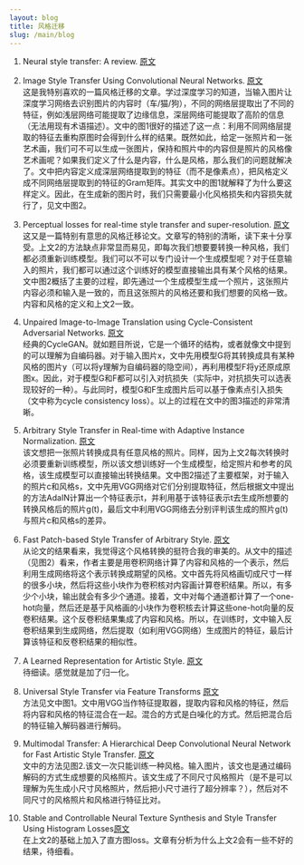 ```yaml
---
layout: blog
title: 风格迁移
slug: /main/blog
---
```


1. Neural style transfer: A review. [原文](https://arxiv.org/pdf/1705.04058.pdf%20http://arxiv.org/abs/1705.04058.pdf)  

2. Image Style Transfer Using Convolutional Neural Networks. [原文](https://www.cv-foundation.org/openaccess/content_cvpr_2016/papers/Gatys_Image_Style_Transfer_CVPR_2016_paper.pdf)  
这是我特别喜欢的一篇风格迁移的文章。学过深度学习的知道，当输入图片让深度学习网络去识别图片的内容时（车/猫/狗），不同的网络层提取出了不同的特征，例如浅层网络可能提取了边缘信息，深层网络可能提取了高阶的信息（无法用现有术语描述）。文中的图1很好的描述了这一点：利用不同网络层提取的特征去重构原图时会得到什么样的结果。既然如此，给定一张照片和一张艺术画，我们可不可以生成一张图片，保持和照片中的内容但是照片的风格像艺术画呢？如果我们定义了什么是内容，什么是风格，那么我们的问题就解决了。文中把内容定义成深层网络提取到的特征（而不是像素点），把风格定义成不同网络层提取到的特征的Gram矩阵。其实文中的图1就解释了为什么要这样定义。因此，在生成新的图片时，我们只需要最小化风格损失和内容损失就行了，见文中图2。  

3. Perceptual losses for real-time style transfer and super-resolution. [原文](https://cs.stanford.edu/people/jcjohns/papers/eccv16/JohnsonECCV16.pdf)  
这又是一篇特别有意思的风格迁移论文。文章写的特别的清晰，读下来十分享受。上文2的方法缺点非常显而易见，即每次我们想要要转换一种风格，我们都必须重新训练模型。我们可以不可以专门设计一个生成模型呢？对于任意输入的照片，我们都可以通过这个训练好的模型直接输出具有某个风格的结果。文中图2概括了主要的过程，即先通过一个生成模型生成一个照片，这张照片内容必须和输入是一致的，而且这张照片的风格还要和我们想要的风格一致。内容和风格的定义和上文2一致。  

4. Unpaired Image-to-Image Translation
using Cycle-Consistent Adversarial Networks. [原文](https://openaccess.thecvf.com/content_ICCV_2017/papers/Zhu_Unpaired_Image-To-Image_Translation_ICCV_2017_paper.pdf)  
经典的CycleGAN。就如题目所说，它是一个循环的结构，或者就像文中提到的可以理解为自编码器。对于输入图片x，文中先用模型G将其转换成具有某种风格的图片y（可以将y理解为自编码器的隐空间），再利用模型F将y还原成原图x。因此，对于模型G和F都可以引入对抗损失（实际中，对抗损失可以选表现较好的一种）。与此同时，模型G和F生成图片后可以基于像素点引入损失（文中称为cycle consistency loss）。以上的过程在文中的图3描述的非常清晰。  

5. Arbitrary Style Transfer in Real-time with Adaptive Instance Normalization. [原文](https://openaccess.thecvf.com/content_ICCV_2017/papers/Huang_Arbitrary_Style_Transfer_ICCV_2017_paper.pdf)  
该文想把一张照片转换成具有任意风格的照片。同样，因为上文2每次转换时必须要重新训练模型，所以该文想训练好一个生成模型，给定照片和参考的风格，该生成模型可以直接输出转换结果。文中图2描述了主要框架，对于输入的照片c和风格s，文中先用VGG网络对它们分别提取特征，然后根据文中提出的方法AdaIN计算出一个特征表示t，并利用基于该特征表示t去生成所想要的转换风格后的照片g(t)，最后文中利用VGG网络去分别评判该生成的照片g(t)与照片c和风格s的差异。  

6. Fast Patch-based Style Transfer of Arbitrary Style. [原文](https://arxiv.org/pdf/1612.04337.pdf)  
从论文的结果看来，我觉得这个风格转换的挺符合我的审美的。从文中的描述（见图2）看来，作者主要是用卷积网络计算了内容和风格的一个表示，然后利用生成网络将这个表示转换成期望的风格。文中首先将风格画切成尺寸一样的很多小块，然后将这些小块作为卷积核对内容画计算卷积结果。所以，有多少个小块，输出就会有多少个通道。接着，文中对每个通道都计算了一个one-hot向量，然后还是基于风格画的小块作为卷积核去计算这些one-hot向量的反卷积结果。这个反卷积结果集成了内容和风格。所以，在训练时，文中输入反卷积结果到生成网络，然后提取（如利用VGG网络）生成图片的特征，最后计算该特征和反卷积结果的相似性。  

7. A Learned Representation for Artistic Style. [原文](https://arxiv.org/pdf/1610.07629.pdf)  
待细读。感觉就是加了归一化。  

8. Universal Style Transfer via Feature Transforms [原文](#)  
方法见文中图1。文中用VGG当作特征提取器，提取内容和风格的特征，然后将内容和风格的特征混合在一起。混合的方式是白噪化的方式。然后把混合后的特征输入解码器进行解码。

9. Multimodal Transfer: A Hierarchical Deep Convolutional Neural Network for Fast Artistic Style Transfer. [原文](https://openaccess.thecvf.com/content_cvpr_2017/papers/Wang_Multimodal_Transfer_A_CVPR_2017_paper.pdf)  
文中的方法见图2.该文一次只能训练一种风格。输入图片，该文也是通过编码解码的方式生成想要的风格照片。该文生成了不同尺寸风格照片（是不是可以理解为先生成小尺寸风格照片，然后把小尺寸进行了超分辨率？），然后对不同尺寸的风格照片和风格进行特征比对。

10. Stable and Controllable Neural Texture Synthesis and Style Transfer Using Histogram Losses[原文](https://arxiv.org/pdf/1701.08893.pdf)  
在上文2的基础上加入了直方图loss。文章有分析为什么上文2会有一些不好的结果，待细看。

